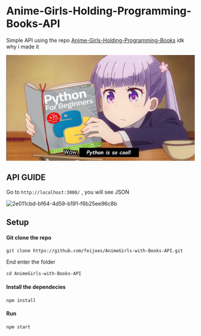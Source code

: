 # Anime-Girls-Holding-Programming-Books-API

Simple API using the repo [Anime-Girls-Holding-Programming-Books](https://github.com/cat-milk/Anime-Girls-Holding-Programming-Books) idk why i made it

![Alt text](./Images/Python/Aoba_Suzukaze_techgo_Python_For_Beginners.png)


## API GUIDE

Go to `http://localhost:3000/` ,  you will see JSON 

![2e011cbd-bf64-4d59-b191-f6b25ee96c8b](https://user-images.githubusercontent.com/74252371/185484842-c244cffc-d09a-4318-bcce-764381f150fe.jpg)

## Setup

#### Git clone the repo

    git clone https://github.com/feijoes/AnimeGirls-with-Books-API.git

End enter the folder

    cd AnimeGirls-with-Books-API

#### Install the dependecies

    npm install

#### Run

    npm start
    

